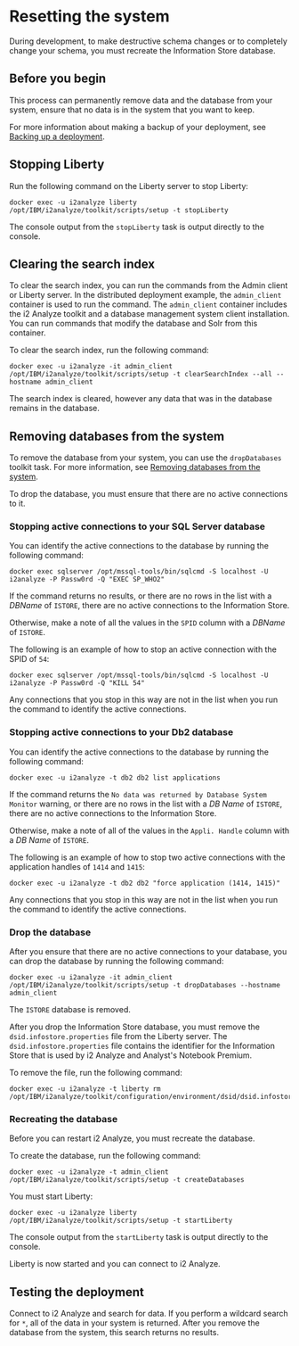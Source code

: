 # Resetting the system
During development, to make destructive schema changes or to completely change your schema, you must recreate the Information Store database.

## Before you begin
This process can permanently remove data and the database from your system, ensure that no data is in the system that you want to keep.

For more information about making a backup of your deployment, see [Backing up a deployment](https://www.ibm.com/support/knowledgecenter/SSXVXZ/com.ibm.i2.eia.go.live.doc/c_back_up_and_recovery.html).

## Stopping Liberty
Run the following command on the Liberty server to stop Liberty:
```
docker exec -u i2analyze liberty /opt/IBM/i2analyze/toolkit/scripts/setup -t stopLiberty
```
The console output from the `stopLiberty` task is output directly to the console.

## Clearing the search index
To clear the search index, you can run the commands from the Admin client or Liberty server. In the distributed deployment example, the `admin_client` container is used to run the command. The `admin_client` container includes the i2 Analyze toolkit and a database management system client installation. You can run commands that modify the database and Solr from this container.

To clear the search index, run the following command:
```
docker exec -u i2analyze -it admin_client /opt/IBM/i2analyze/toolkit/scripts/setup -t clearSearchIndex --all --hostname admin_client
```

The search index is cleared, however any data that was in the database remains in the database.

## Removing databases from the system
To remove the database from your system, you can use the `dropDatabases` toolkit task. For more information, see [Removing databases from the system](https://www.ibm.com/support/knowledgecenter/SSXVXZ/com.ibm.i2.eia.go.live.doc/t_drop_databases.html).

To drop the database, you must ensure that there are no active connections to it.

### Stopping active connections to your SQL Server database
You can identify the active connections to the database by running the following command:
```
docker exec sqlserver /opt/mssql-tools/bin/sqlcmd -S localhost -U i2analyze -P Passw0rd -Q "EXEC SP_WHO2"
```
If the command returns no results, or there are no rows in the list with a *DBName* of `ISTORE`, there are no active connections to the Information Store.

Otherwise, make a note of all the values in the `SPID` column with a *DBName* of `ISTORE`.

The following is an example of how to stop an active connection with the SPID of `54`:
```
docker exec sqlserver /opt/mssql-tools/bin/sqlcmd -S localhost -U i2analyze -P Passw0rd -Q "KILL 54"
```
Any connections that you stop in this way are not in the list when you run the command to identify the active connections.

### Stopping active connections to your Db2 database
You can identify the active connections to the database by running the following command:
```
docker exec -u i2analyze -t db2 db2 list applications
```
If the command returns the `No data was returned by Database System Monitor` warning, or there are no rows in the list with a *DB Name* of `ISTORE`, there are no active connections to the Information Store.

Otherwise, make a note of all of the values in the `Appli. Handle` column with a *DB Name* of `ISTORE`.

The following is an example of how to stop two active connections with the application handles of `1414` and `1415`:
```
docker exec -u i2analyze -t db2 db2 "force application (1414, 1415)"
```
Any connections that you stop in this way are not in the list when you run the command to identify the active connections.

### Drop the database
After you ensure that there are no active connections to your database, you can drop the database by running the following command:
```
docker exec -u i2analyze -it admin_client /opt/IBM/i2analyze/toolkit/scripts/setup -t dropDatabases --hostname admin_client
```
The `ISTORE` database is removed.

After you drop the Information Store database, you must remove the `dsid.infostore.properties` file from the Liberty server. The `dsid.infostore.properties` file contains the identifier for the Information Store that is used by i2 Analyze and Analyst's Notebook Premium.

To remove the file, run the following command:
```
docker exec -u i2analyze -t liberty rm /opt/IBM/i2analyze/toolkit/configuration/environment/dsid/dsid.infostore.properties
```

### Recreating the database
Before you can restart i2 Analyze, you must recreate the database.

To create the database, run the following command:
```
docker exec -u i2analyze -t admin_client /opt/IBM/i2analyze/toolkit/scripts/setup -t createDatabases
```
You must start Liberty:
```
docker exec -u i2analyze liberty /opt/IBM/i2analyze/toolkit/scripts/setup -t startLiberty
```
The console output from the `startLiberty` task is output directly to the console.

Liberty is now started and you can connect to i2 Analyze.

## Testing the deployment
Connect to i2 Analyze and search for data. If you perform a wildcard search for `*`, all of the data in your system is returned. After you remove the database from the system, this search returns no results.
